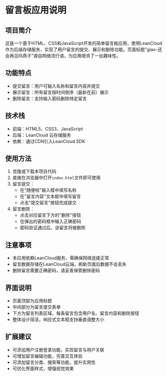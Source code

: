 # 留言板应用说明

## 项目简介
这是一个基于HTML、CSS和JavaScript开发的简单留言板应用，使用LeanCloud作为后端存储服务，实现了用户留言的提交、展示和删除功能。页面标题"giao-还会再见吗燕子"源自网络流行语，为应用增添了一丝趣味性。

## 功能特点
- 提交留言：用户可输入名称和留言内容并提交
- 展示留言：所有留言按时间倒序（最新在前）展示
- 删除留言：支持输入密码删除特定留言

## 技术栈
- 前端：HTML5、CSS3、JavaScript
- 后端：LeanCloud 云存储服务
- 依赖：通过CDN引入LeanCloud SDK

## 使用方法
1. 克隆或下载本项目代码
2. 直接在浏览器中打开`index.html`文件即可使用
3. 留言提交：
   - 在"随便啦"输入框中填写名称
   - 在"留言内容"文本框中填写留言
   - 点击"提交留言"按钮完成提交
4. 留言删除：
   - 点击对应留言下方的"删除"按钮
   - 在弹出的密码框中输入正确密码
   - 密码验证通过后，该留言将被删除

## 注意事项
- 本应用依赖LeanCloud服务，需确保网络连接正常
- 留言数据存储在LeanCloud云端，刷新页面后数据不会丢失
- 删除留言需要正确密码，请妥善保管删除密码

## 界面说明
- 页面顶部为应用标题
- 中间部分为留言提交表单
- 下方为留言列表区域，每条留言包含用户名、留言内容和删除按钮
- 整体设计简洁，响应式文本框支持垂直调整大小

## 扩展建议
- 可添加用户注册登录功能，实现留言与用户关联
- 可增加留言编辑功能，完善交互体验
- 可添加留言分类、搜索等功能，提升实用性
- 可优化界面样式，增强视觉效果
